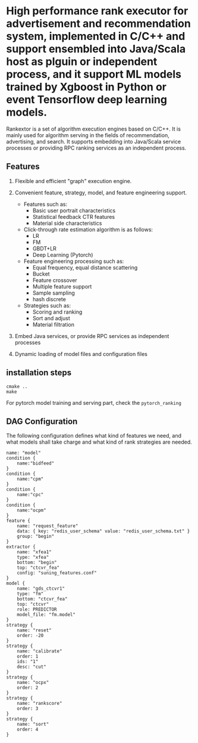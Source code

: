 # High performance rank executor for advertisement and recommendation system, implemented in C/C++ and support ensembled into Java/Scala host as plguin or independent process, and it support ML models trained by Xgboost in Python or event Tensorflow deep learning models.

Rankextor is a set of algorithm execution engines based on C/C++. It is mainly used for algorithm serving in the fields of recommendation, advertising, and search. It supports embedding into Java/Scala service processes or providing RPC ranking services as an independent process.

## Features
1. Flexible and efficient "graph" execution engine.

2. Convenient feature, strategy, model, and feature engineering support.
    - Features such as:
        - Basic user portrait characteristics
        - Statistical feedback CTR features
        - Material side characteristics
    - Click-through rate estimation algorithm is as follows:
        - LR
        - FM
        - GBDT+LR
        - Deep Learning (Pytorch)
    - Feature engineering processing such as:
        - Equal frequency, equal distance scattering
        - Bucket
        - Feature crossover
        - Multiple feature support
        - Sample sampling
        - hash discrete
    - Strategies such as:
        - Scoring and ranking
        - Sort and adjust
        - Material filtration

3. Embed Java services, or provide RPC services as independent processes

4. Dynamic loading of model files and configuration files

## installation steps

```
cmake ..
make

```

For pytorch model training and serving part, check the `pytorch_ranking`

## DAG Configuration
The following configuration defines what kind of features we need, and what models shall take charge and what kind of rank strategies are needed.
```
name: "model"
condition {
    name:"bidfeed"
}
condition {
    name:"cpm"
}
condition {
    name:"cpc"
}
condition {
    name:"ocpm"
}
feature {
    name: "request_feature"
    data: { key: "redis_user_schema" value: "redis_user_schema.txt" }
    group: "begin"
}
extractor {
    name: "xfea1"
    type: "xfea"
    bottom: "begin"
    top: "ctcvr_fea"
    config: "suning_features.conf"
}
model {
    name: "gds_ctcvr1"
    type: "fm"
    bottom: "ctcvr_fea"
    top: "ctcvr"
    role: PREDICTOR
    model_file: "fm.model"
} 
strategy {
    name: "reset"
    order: -20
}
strategy {
    name: "calibrate"
    order: 1
    ids: "1"
    desc: "cut"
}
strategy {
    name: "ocpx"
    order: 2
}
strategy {
    name: "rankscore"
    order: 3
}
strategy {
    name: "sort"
    order: 4
}
```
